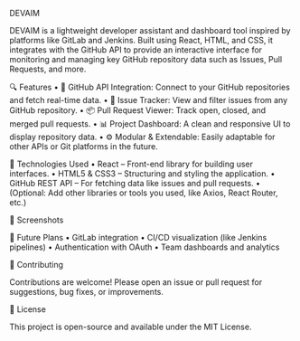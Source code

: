 DEVAIM

DEVAIM is a lightweight developer assistant and dashboard tool inspired by platforms like GitLab and Jenkins. Built using React, HTML, and CSS, it integrates with the GitHub API to provide an interactive interface for monitoring and managing key GitHub repository data such as Issues, Pull Requests, and more.

🔍 Features
	•	🔗 GitHub API Integration: Connect to your GitHub repositories and fetch real-time data.
	•	🐛 Issue Tracker: View and filter issues from any GitHub repository.
	•	📦 Pull Request Viewer: Track open, closed, and merged pull requests.
	•	📊 Project Dashboard: A clean and responsive UI to display repository data.
	•	⚙️ Modular & Extendable: Easily adaptable for other APIs or Git platforms in the future.

🚀 Technologies Used
	•	React – Front-end library for building user interfaces.
	•	HTML5 & CSS3 – Structuring and styling the application.
	•	GitHub REST API – For fetching data like issues and pull requests.
	•	(Optional: Add other libraries or tools you used, like Axios, React Router, etc.)

📸 Screenshots

📌 Future Plans
	•	GitLab integration
	•	CI/CD visualization (like Jenkins pipelines)
	•	Authentication with OAuth
	•	Team dashboards and analytics

🤝 Contributing

Contributions are welcome! Please open an issue or pull request for suggestions, bug fixes, or improvements.

📄 License

This project is open-source and available under the MIT License.
